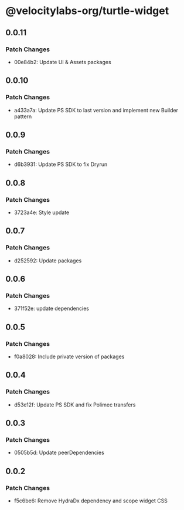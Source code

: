 # @velocitylabs-org/turtle-widget

## 0.0.11

### Patch Changes

- 00e84b2: Update UI & Assets packages

## 0.0.10

### Patch Changes

- a433a7a: Update PS SDK to last version and implement new Builder pattern

## 0.0.9

### Patch Changes

- d6b3931: Update PS SDK to fix Dryrun

## 0.0.8

### Patch Changes

- 3723a4e: Style update

## 0.0.7

### Patch Changes

- d252592: Update packages

## 0.0.6

### Patch Changes

- 371f52e: update dependencies

## 0.0.5

### Patch Changes

- f0a8028: Include private version of packages

## 0.0.4

### Patch Changes

- d53e12f: Update PS SDK and fix Polimec transfers

## 0.0.3

### Patch Changes

- 0505b5d: Update peerDependencies

## 0.0.2

### Patch Changes

- f5c6be6: Remove HydraDx dependency and scope widget CSS
